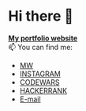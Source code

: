 <h1> Hi there 👋 </h1>
<a href="http://konradgaik.pl"><b>My portfolio website</b></a></br>
📫 You can find me: <ul>
  <li> <a href="https://konradgaik.pl/">MW</a></li>
<li> <a href="https://www.instagram.com/konradgaik.pl/">INSTAGRAM</a></li>
  <li> <a href="https://www.codewars.com/users/Konradgaik/">CODEWARS</a></li>
   <li> <a href="https://www.hackerrank.com/konradgaik?hr_r=1">HACKERRANK</a></li>
<li><a href="mailto:konradgaik@icloud.com">E-mail</a></li> 
</ul>






